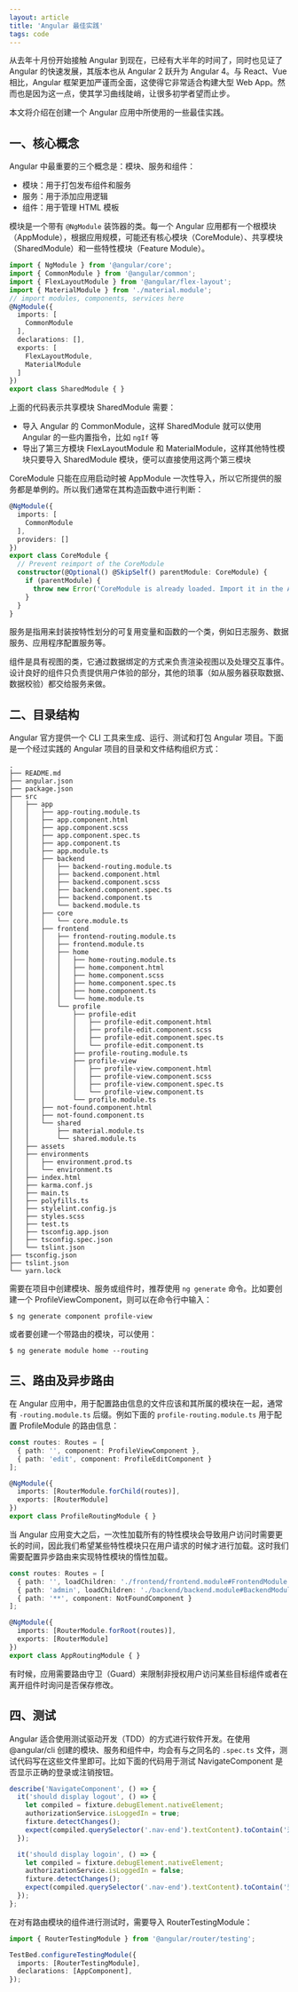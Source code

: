 ```yaml
---
layout: article
title: 'Angular 最佳实践'
tags: code
---
```



从去年十月份开始接触 Angular 到现在，已经有大半年的时间了，同时也见证了 Angular 的快速发展，其版本也从 Angular 2 跃升为 Angular 4。与 React、Vue 相比，Angular 框架更加严谨而全面，这使得它非常适合构建大型 Web App。然而也是因为这一点，使其学习曲线陡峭，让很多初学者望而止步。

本文将介绍在创建一个 Angular 应用中所使用的一些最佳实践。


## 一、核心概念

Angular 中最重要的三个概念是：模块、服务和组件：

* 模块：用于打包发布组件和服务
* 服务：用于添加应用逻辑
* 组件：用于管理 HTML 模板

模块是一个带有 `@NgModule` 装饰器的类。每一个 Angular 应用都有一个根模块（AppModule），根据应用规模，可能还有核心模块（CoreModule）、共享模块（SharedModule）和一些特性模块（Feature Module）。

```ts
import { NgModule } from '@angular/core';
import { CommonModule } from '@angular/common';
import { FlexLayoutModule } from '@angular/flex-layout';
import { MaterialModule } from './material.module';
// import modules, components, services here
@NgModule({
  imports: [
    CommonModule
  ],
  declarations: [],
  exports: [
    FlexLayoutModule,
    MaterialModule
  ]
})
export class SharedModule { }
```

上面的代码表示共享模块 SharedModule 需要：

* 导入 Angular 的 CommonModule，这样 SharedModule 就可以使用 Angular 的一些内置指令，比如 `ngIf` 等
* 导出了第三方模块 FlexLayoutModule 和 MaterialModule，这样其他特性模块只要导入 SharedModule 模块，便可以直接使用这两个第三模块

CoreModule 只能在应用启动时被 AppModule 一次性导入，所以它所提供的服务都是单例的。所以我们通常在其构造函数中进行判断：

```ts
@NgModule({
  imports: [
    CommonModule
  ],
  providers: []
})
export class CoreModule {
  // Prevent reimport of the CoreModule
  constructor(@Optional() @SkipSelf() parentModule: CoreModule) {
    if (parentModule) {
      throw new Error('CoreModule is already loaded. Import it in the AppModule only');
    }
  }
}
```

服务是指用来封装按特性划分的可复用变量和函数的一个类，例如日志服务、数据服务、应用程序配置服务等。

组件是具有视图的类，它通过数据绑定的方式来负责渲染视图以及处理交互事件。设计良好的组件只负责提供用户体验的部分，其他的琐事（如从服务器获取数据、数据校验）都交给服务来做。


## 二、目录结构

Angular 官方提供一个 CLI 工具来生成、运行、测试和打包 Angular 项目。下面是一个经过实践的 Angular 项目的目录和文件结构组织方式：

```
.
├── README.md
├── angular.json
├── package.json
├── src
│   ├── app
│   │   ├── app-routing.module.ts
│   │   ├── app.component.html
│   │   ├── app.component.scss
│   │   ├── app.component.spec.ts
│   │   ├── app.component.ts
│   │   ├── app.module.ts
│   │   ├── backend
│   │   │   ├── backend-routing.module.ts
│   │   │   ├── backend.component.html
│   │   │   ├── backend.component.scss
│   │   │   ├── backend.component.spec.ts
│   │   │   ├── backend.component.ts
│   │   │   └── backend.module.ts
│   │   ├── core
│   │   │   └── core.module.ts
│   │   ├── frontend
│   │   │   ├── frontend-routing.module.ts
│   │   │   ├── frontend.module.ts
│   │   │   ├── home
│   │   │   │   ├── home-routing.module.ts
│   │   │   │   ├── home.component.html
│   │   │   │   ├── home.component.scss
│   │   │   │   ├── home.component.spec.ts
│   │   │   │   ├── home.component.ts
│   │   │   │   └── home.module.ts
│   │   │   └── profile
│   │   │       ├── profile-edit
│   │   │       │   ├── profile-edit.component.html
│   │   │       │   ├── profile-edit.component.scss
│   │   │       │   ├── profile-edit.component.spec.ts
│   │   │       │   └── profile-edit.component.ts
│   │   │       ├── profile-routing.module.ts
│   │   │       ├── profile-view
│   │   │       │   ├── profile-view.component.html
│   │   │       │   ├── profile-view.component.scss
│   │   │       │   ├── profile-view.component.spec.ts
│   │   │       │   └── profile-view.component.ts
│   │   │       └── profile.module.ts
│   │   ├── not-found.component.html
│   │   ├── not-found.component.ts
│   │   └── shared
│   │       ├── material.module.ts
│   │       └── shared.module.ts
│   ├── assets
│   ├── environments
│   │   ├── environment.prod.ts
│   │   └── environment.ts
│   ├── index.html
│   ├── karma.conf.js
│   ├── main.ts
│   ├── polyfills.ts
│   ├── stylelint.config.js
│   ├── styles.scss
│   ├── test.ts
│   ├── tsconfig.app.json
│   ├── tsconfig.spec.json
│   └── tslint.json
├── tsconfig.json
├── tslint.json
└── yarn.lock
```

需要在项目中创建模块、服务或组件时，推荐使用 `ng generate` 命令。比如要创建一个 ProfileViewComponent，则可以在命令行中输入：

```terminal
$ ng generate component profile-view
```

或者要创建一个带路由的模块，可以使用：

```terminal
$ ng generate module home --routing
```

## 三、路由及异步路由

在 Angular 应用中，用于配置路由信息的文件应该和其所属的模块在一起，通常有 `-routing.module.ts` 后缀。例如下面的 `profile-routing.module.ts` 用于配置 ProfileModule 的路由信息：

```ts
const routes: Routes = [
  { path: '', component: ProfileViewComponent },
  { path: 'edit', component: ProfileEditComponent }
];

@NgModule({
  imports: [RouterModule.forChild(routes)],
  exports: [RouterModule]
})
export class ProfileRoutingModule { }
```

当 Angular 应用变大之后，一次性加载所有的特性模块会导致用户访问时需要更长的时间，因此我们希望某些特性模块只在用户请求的时候才进行加载。这时我们需要配置异步路由来实现特性模块的惰性加载。

```ts
const routes: Routes = [
  { path: '', loadChildren: './frontend/frontend.module#FrontendModule' },
  { path: 'admin', loadChildren: './backend/backend.module#BackendModule' },
  { path: '**', component: NotFoundComponent }
];

@NgModule({
  imports: [RouterModule.forRoot(routes)],
  exports: [RouterModule]
})
export class AppRoutingModule { }

```

有时候，应用需要路由守卫（Guard）来限制非授权用户访问某些目标组件或者在离开组件时询问是否保存修改。

## 四、测试

Angular 适合使用测试驱动开发（TDD）的方式进行软件开发。在使用 @angular/cli 创建的模块、服务和组件中，均会有与之同名的 `.spec.ts` 文件，测试代码写在这些文件里即可。比如下面的代码用于测试 NavigateComponent 是否显示正确的登录或注销按钮。

```ts
describe('NavigateComponent', () => {
  it('should display logout', () => {
    let compiled = fixture.debugElement.nativeElement;
    authorizationService.isLoggedIn = true;
    fixture.detectChanges();
    expect(compiled.querySelector('.nav-end').textContent).toContain('注销');
  });

  it('should display logoin', () => {
    let compiled = fixture.debugElement.nativeElement;
    authorizationService.isLoggedIn = false;
    fixture.detectChanges();
    expect(compiled.querySelector('.nav-end').textContent).toContain('登录');
  });
};
```

在对有路由模块的组件进行测试时，需要导入 RouterTestingModule：

```ts
import { RouterTestingModule } from '@angular/router/testing';

TestBed.configureTestingModule({
  imports: [RouterTestingModule],
  declarations: [AppComponent],
});
```
